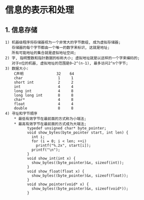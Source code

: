 # **信息的表示和处理**



## **1. 信息存储**
    1) 机器级程序将存储器视为一个非常大的字节数组, 成为虚拟存储器; 
       存储器的每个字节都由一个唯一的数字来标识, 这就是地址;
       所有可能地址的集合就是虚拟地址空间;
    2) 字, 指明整数和指针数据的标称大小; 虚拟地址就是以这样的一个字来编码的;
       对于n位的机器, 虚拟地址的范围是0~2^(n-1), 最多访问2^n个字节;
    3) 数据大小:
        C声明               32    64
        char                1     1
        short int           2     2
        int                 4     4
        long int            4     8
        long long int       8     8
        char*               4     8
        float               4     4
        double              8     8
    4) 寻址和字节顺序
        * 最低有效字节在最前面的方式称为小端法;
        * 最高有效字节在最前面的方式成为大端法;
              typedef unsigned char* byte_pointer;
              void show_bytes(byte_pointer start, int len) {
                int i;
                for (i = 0; i < len; ++i)
                  printf("%.2x", start[i]);
                printf("\n");
              }
              void show_int(int x) {
                show_bytes((byte_pointer)&x, sizeof(int));
              }
              void show_float(float x) {
                show_bytes((byte_pointer)&x, sizeof(float));
              }
              void show_pointer(void* x) {
                show_bytes((byte_pointer)&x, sizeof(void*));
              }
